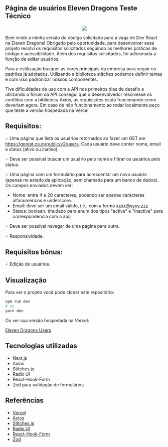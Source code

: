 ## Página de usuários Eleven Dragons Teste Técnico

<p align="center">
  <img src="https://user-images.githubusercontent.com/60658855/190881698-7d890ba8-15e4-422d-b6f3-b39ef94e1003.gif"/>
</p>

Bem vindo a minha versão do código solicitado para a vaga de Dev React na Eleven Dragons! Obrigado pela oportunidade, para desenvolver esse projeto
resolvi os requisitos solicitados seguindo as melhores práticas de código e acessibilidade. Além dos requisitos solicitados, foi adicionada a
função de editar usuários.

Para a estilização busquei as cores principais da empresa para seguir os padrões já adotados. Utilizando a biblioteca stitches podemos definir temas e com isso
padronizar nossos componentes.

Tive dificuldades de uso com a API nos primeiros dias de desafio e utilizando o fórum da API consegui que o desenvolvedor resolvesse os conflitos com a biblioteca
Axios, as requisições estão funcionando como deveriam agora. Em caso de não funcionamento ao rodar localmente peço que teste a versão hospedada na Vercel

## Requisitos: 

🗸 Uma página que lista os usuários retornados ao fazer um GET em
https://gorest.co.in/public/v2/users. Cada usuário deve conter nome, email e status
(ativo ou inativo). 

🗸 Deve ser possível buscar um usuário pelo nome e filtrar os usuários pelo status.

🗸 Uma página com um formulário para acrescentar um novo usuário (apenas no estado
da aplicação, sem chamada para um banco de dados). Os campos enviados devem
ser:

- Nome: entre 4 e 20 caracteres, podendo ser apenas caracteres alfanuméricos
e underscore.
- Email: deve ser um email válido, i.e., com a forma xxxx@yyyy.zzz
- Status: boolean. (mudado para enum dos tipos "active" e "inactive" para correspondencia com a api)

🗸 Deve ser possível navegar de uma página para outra.

🗸 Responsividade.

## Requisitos bônus:

🗸 Edição de usuários.

## Visualização

Para ver o projeto você pode clonar este repositório:

```bash
npm run dev
# ou
yarn dev
```
Ou ver sua versão hospedada na Vercel:

[Eleven Dragons Users](https://eleven-dragons-code-challenge.vercel.app)

## Tecnologias utilizadas
- Next.js
- Axios
- Stitches.js
- Radix UI
- React-Hook-Form
- Zod para validação de formulários

## Referências

- [Vercel](https://vercel.com/docs)
- [Axios](https://axios-http.com/ptbr/docs/intro)
- [Stitches.js](https://stitches.dev/docs/introduction)
- [Radix UI](https://www.radix-ui.com)
- [React-Hook-Form](https://react-hook-form.com/get-started)
- [Zod](https://github.com/colinhacks/zod)
